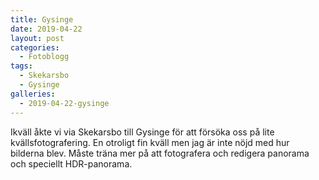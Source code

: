 ```yaml
---
title: Gysinge
date: 2019-04-22
layout: post
categories:
  - Fotoblogg
tags:
  - Skekarsbo
  - Gysinge
galleries:
  - 2019-04-22-gysinge
---
```


Ikväll åkte vi via Skekarsbo till Gysinge för att försöka oss på lite kvällsfotografering. En otroligt fin kväll men jag är inte nöjd med hur bilderna blev. Måste träna mer på att fotografera och redigera panorama och speciellt HDR-panorama.
